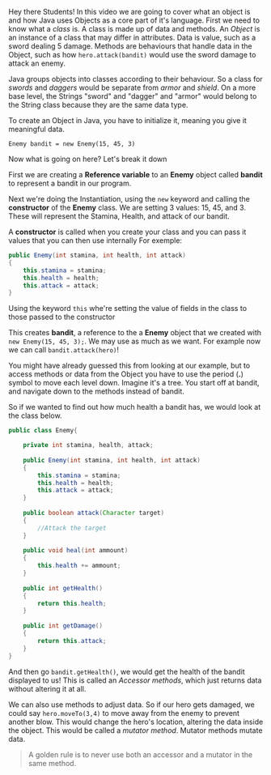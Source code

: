 Hey there Students! In this video we are going to cover what an object is and how Java uses Objects as a core part of it's language. First we need to know what a *class* is. A class is made up of data and methods. An *Object* is an instance of a class that may differ in attributes. Data is value, such as a sword dealing 5 damage. Methods are behaviours that handle data in the Object, such as how `hero.attack(bandit)` would use the sword damage to attack an enemy. 


Java groups objects into classes according to their behaviour. So a class for *swords* and *daggers* would be separate from *armor* and *shield*. On a more base level, the Strings "sword" and "dagger" and "armor" would belong to the String class because they are the same data type. 


To create an Object in Java, you have to initialize it, meaning you give it meaningful data. 

`Enemy bandit = new Enemy(15, 45, 3)`

Now what is going on here? Let's break it down

First we are creating a **Reference variable** to an **Enemy** object called **bandit** to represent a bandit in our program.

Next we're doing the Instantiation, using the `new` keyword and calling the **constructor** of the **Enemy** class. We are setting 3 values: 15, 45, and 3. These will represent the Stamina, Health, and attack of our bandit.

A **constructor** is called when you create your class and you can pass it values that you can then use internally
For exemple:

```java
public Enemy(int stamina, int health, int attack)
{
    this.stamina = stamina;
    this.health = health;
    this.attack = attack;
}
```

Using the keyword `this` whe're setting the value of fields in the class to those passed to the constructor

This creates **bandit**, a reference to the a **Enemy** object that we created with `new Enemy(15, 45, 3);`. We may use as much as we want. For example now we can call `bandit.attack(hero)`!


You might have already guessed this from looking at our example, but to access methods or data from the Object you have to use the period (**.**) symbol to move each level down. Imagine it's a tree. You start off at bandit, and navigate down to the methods instead of bandit. 

So if we wanted to find out how much health a bandit has, we would look at the class below.
```java
public class Enemy{

    private int stamina, health, attack;
    
    public Enemy(int stamina, int health, int attack)
    {
        this.stamina = stamina;
        this.health = health;
        this.attack = attack;
    }
    
    public boolean attack(Character target)
    {
        //Attack the target
    }
    
    public void heal(int ammount)
    {
        this.health += ammount;
    }
    
    public int getHealth()
    {
        return this.health;
    }
    
    public int getDamage()
    {
        return this.attack;
    }
}
```
And then go `bandit.getHealth()`, we would get the health of the bandit displayed to us! This is called an *Accessor methods*, which just returns data without altering it at all.

We can also use methods to adjust data. So if our hero gets damaged, we could say `hero.moveTo(3,4)` to move away from the enemy to prevent another blow. This would change the hero's location, altering the data inside the object. This would be called a *mutator method*. Mutator methods mutate data. 

>A golden rule is to never use both an accessor and a mutator in the same method.

